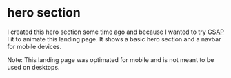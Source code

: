 # hero section
I created this hero section some time ago and because I wanted to try [GSAP](gsap.com) I it to animate this landing page. It shows a basic hero section and a navbar for mobile devices.

Note: This landing page was optimated for mobile and is not meant to be used on desktops.
